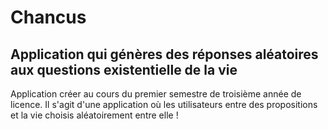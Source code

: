 # Chancus
## Application qui génères des réponses aléatoires aux questions existentielle de la vie

Application créer au cours du premier semestre de troisième année de licence. Il s'agit d'une application où les utilisateurs entre des propositions et la vie choisis aléatoirement entre elle ! 
